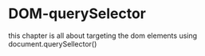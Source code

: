 # DOM-querySelector

this chapter is all about targeting the dom elements using document.querySellector() 
